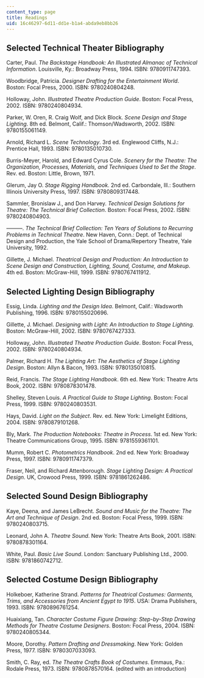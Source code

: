 ```yaml
---
content_type: page
title: Readings
uid: 16c46297-6d11-dd1e-b1a4-abda9eb8bb26
---
```


Selected Technical Theater Bibliography
---------------------------------------

Carter, Paul. _The Backstage Handbook: An Illustrated Almanac of Technical Information_. Louisville, Ky.: Broadway Press, 1994. ISBN: 9780911747393.

Woodbridge, Patricia. _Designer Drafting for the Entertainment World_. Boston: Focal Press, 2000. ISBN: 9780240804248.

Holloway, John. _Illustrated Theatre Production Guide_. Boston: Focal Press, 2002. ISBN: 9780240804934.

Parker, W. Oren, R. Craig Wolf, and Dick Block. _Scene Design and Stage Lighting_. 8th ed. Belmont, Calif.: Thomson/Wadsworth, 2002. ISBN: 9780155061149.

Arnold, Richard L. _Scene Technology_. 3rd ed. Englewood Cliffs, N.J.: Prentice Hall, 1993. ISBN: 9780135010730.

Burris-Meyer, Harold, and Edward Cyrus Cole. _Scenery for the Theatre: The Organization, Processes, Materials, and Techniques Used to Set the Stage_. Rev. ed. Boston: Little, Brown, 1971.

Glerum, Jay O. _Stage Rigging Handbook_. 2nd ed. Carbondale, Ill.: Southern Illinois University Press, 1997. ISBN: 9780809317448.

Sammler, Bronislaw J., and Don Harvey. _Technical Design Solutions for Theatre: The Technical Brief Collection_. Boston: Focal Press, 2002. ISBN: 9780240804903.

———. _The Technical Brief Collection: Ten Years of Solutions to Recurring Problems in Technical Theatre_. New Haven, Conn.: Dept. of Technical Design and Production, the Yale School of Drama/Repertory Theatre, Yale University, 1992.

Gillette, J. Michael. _Theatrical Design and Production: An Introduction to Scene Design and Construction, Lighting, Sound, Costume, and Makeup_. 4th ed. Boston: McGraw-Hill, 1999. ISBN: 9780767411912.

Selected Lighting Design Bibliography
-------------------------------------

Essig, Linda. _Lighting and the Design Idea_. Belmont, Calif.: Wadsworth Publishing, 1996. ISBN: 9780155020696.

Gillette, J. Michael. _Designing with Light: An Introduction to Stage Lighting._ Boston: McGraw-Hill, 2002. ISBN: 9780767427333.

Holloway, John. _Illustrated Theatre Production Guide_. Boston: Focal Press, 2002. ISBN: 9780240804934.

Palmer, Richard H. _The Lighting Art: The Aesthetics of Stage Lighting Design_. Boston: Allyn & Bacon, 1993. ISBN: 9780135010815.

Reid, Francis. _The Stage Lighting Handbook_. 6th ed. New York: Theatre Arts Book, 2002. ISBN: 9780878301478.

Shelley, Steven Louis. _A Practical Guide to Stage Lighting_. Boston: Focal Press, 1999. ISBN: 9780240803531.

Hays, David. _Light on the Subject_. Rev. ed. New York: Limelight Editions, 2004. ISBN: 9780879101268.

Bly, Mark. _The Production Notebooks: Theatre in Process_. 1st ed. New York: Theatre Communications Group, 1995. ISBN: 9781559361101.

Mumm, Robert C. _Photometrics Handbook_. 2nd ed. New York: Broadway Press, 1997. ISBN: 9780911747379.

Fraser, Neil, and Richard Attenborough. _Stage Lighting Design: A Practical Design_. UK, Crowood Press, 1999. ISBN: 9781861262486.

Selected Sound Design Bibliography
----------------------------------

Kaye, Deena, and James LeBrecht. _Sound and Music for the Theatre: The Art and Technique of Design_. 2nd ed. Boston: Focal Press, 1999. ISBN: 9780240803715.

Leonard, John A. _Theatre Sound_. New York: Theatre Arts Book, 2001. ISBN: 9780878301164.

White, Paul. _Basic Live Sound_. London: Sanctuary Publishing Ltd., 2000. ISBN: 9781860742712.

Selected Costume Design Bibliography
------------------------------------

Holkeboer, Katherine Strand. _Patterns for Theatrical Costumes: Garments, Trims, and Accessories from Ancient Egypt to 1915_. USA: Drama Publishers, 1993. ISBN: 9780896761254.

Huaixiang, Tan. _Character Costume Figure Drawing: Step-by-Step Drawing Methods for Theatre Costume Designers_. Boston: Focal Press, 2004. ISBN: 9780240805344.

Moore, Dorothy. _Pattern Drafting and Dressmaking_. New York: Golden Press, 1977. ISBN: 9780307033093.

Smith, C. Ray, ed. _The Theatre Crafts Book of Costumes_. Emmaus, Pa.: Rodale Press, 1973. ISBN: 9780878570164. (edited with an introduction)